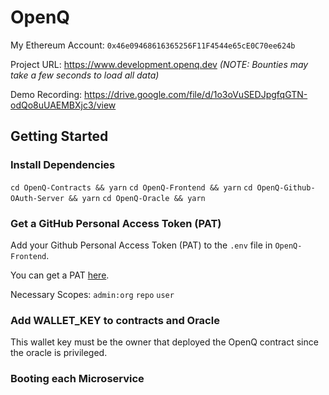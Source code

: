 # OpenQ

My Ethereum Account: `0x46e09468616365256F11F4544e65cE0C70ee624b`

Project URL: https://www.development.openq.dev <i>(NOTE: Bounties may take a few seconds to load all data)</i>

Demo Recording: https://drive.google.com/file/d/1o3oVuSEDJpgfqGTN-odQo8uUAEMBXjc3/view

## Getting Started

### Install Dependencies

`cd OpenQ-Contracts && yarn`
`cd OpenQ-Frontend && yarn`
`cd OpenQ-Github-OAuth-Server && yarn`
`cd OpenQ-Oracle && yarn`

### Get a GitHub Personal Access Token (PAT)

Add your Github Personal Access Token (PAT) to the `.env` file in `OpenQ-Frontend`.

You can get a PAT [here](https://docs.github.com/en/authentication/keeping-your-account-and-data-secure/creating-a-personal-access-token).

Necessary Scopes:
`admin:org`
`repo`
`user`

### Add WALLET_KEY to contracts and Oracle

This wallet key must be the owner that deployed the OpenQ contract since the oracle is privileged.

### Booting each Microservice

